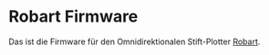 # Robart Firmware

Das ist die Firmware für den Omnidirektionalen Stift-Plotter [Robart](https://github.com/cnichte/robart).
